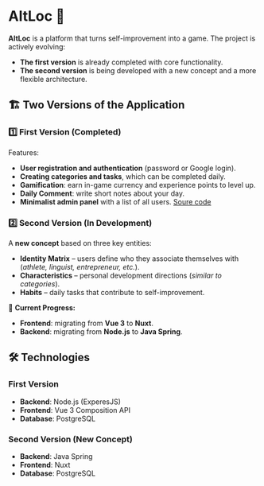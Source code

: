 # AltLoc 🚀  

**AltLoc** is a platform that turns self-improvement into a game. The project is actively evolving:  
- **The first version** is already completed with core functionality.  
- **The second version** is being developed with a new concept and a more flexible architecture.  

## 🏗️ Two Versions of the Application  

### 1️⃣ First Version (**Completed**)  
Features:  
- **User registration and authentication** (password or Google login).  
- **Creating categories and tasks**, which can be completed daily.  
- **Gamification**: earn in-game currency and experience points to level up.  
- **Daily Comment**: write short notes about your day.  
- **Minimalist admin panel** with a list of all users.
[Soure code](https://github.com/progof/altloc) 

### 2️⃣ Second Version (**In Development**)  
A **new concept** based on three key entities:  
- **Identity Matrix** – users define who they associate themselves with (*athlete, linguist, entrepreneur, etc.*).  
- **Characteristics** – personal development directions (*similar to categories*).  
- **Habits** – daily tasks that contribute to self-improvement.  

🔄 **Current Progress:**  
- **Frontend**: migrating from **Vue 3** to **Nuxt**.  
- **Backend**: migrating from **Node.js** to **Java Spring**.  

## 🛠️ Technologies  

### First Version  
- **Backend**: Node.js (ExperesJS)  
- **Frontend**: Vue 3 Composition API 
- **Database**: PostgreSQL  

### Second Version (New Concept)  
- **Backend**: Java Spring  
- **Frontend**: Nuxt  
- **Database**: PostgreSQL  


